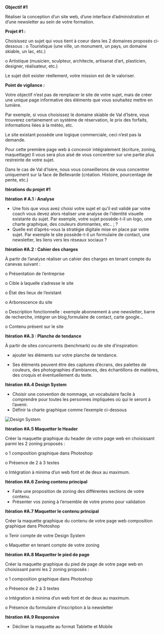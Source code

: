 **Objectif #1**

Réaliser la conception d’un site web, d’une interface d’administration et d’une newsletter au sein de votre formation.

**Projet #1 :**

Choisissez un sujet qui vous tient à coeur dans les 2 domaines proposés ci-dessous :
o Touristique (une ville, un monument, un pays, un domaine skiable, un lac, etc.)

o Artistique (musicien, sculpteur, architecte, artisanat d’art, plasticien, designer, réalisateur, etc.)

Le sujet doit exister réellement, votre mission est de le valoriser.

**Point de vigilance :**

Votre objectif n’est pas de remplacer le site de votre sujet, mais de créer une unique page informative des éléments que vous souhaitez mettre en lumière. 

Par exemple, si vous choisissez le domaine skiable de Val d’Isère, vous trouverez certainement un système de réservation, le prix des forfaits, informations liées à la météo, etc.

Le site existant possède une logique commerciale, ceci n’est pas la demande.

Pour cette première page web à concevoir intégralement (écriture, zoning, maquettage) Il vous sera plus aisé de vous concentrer sur une partie plus restreinte de votre sujet.

Dans le cas de Val d’Isère, nous vous conseillerons de vous concentrer uniquement sur la face de Bellevarde (création. Histoire, pourcentage de pente, etc.)


**Itérations du projet #1**

**Itération # A.1 : Analyse**
- Une fois que vous avez choisi votre sujet et qu’il est validé par votre coach vous devez alors réaliser une analyse de l’identité visuelle existante du sujet. Par exemple, votre sujet possède-t-il un logo, une charte graphique, des couleurs dominantes, etc.. ; ?
- Quelle est d’après-vous la stratégie digitale mise en place par votre sujet. Par exemple le site possède-t-il un formulaire de contact, une newsletter, les liens vers les réseaux sociaux ?
  
**Itération #A.2 : Cahier des charges**

À partir de l’analyse réaliser un cahier des charges en tenant compte du canevas suivant :

o Présentation de l’entreprise

o Cible à laquelle s’adresse le site

o État des lieux de l’existant

o Arborescence du site

o Description fonctionnelle : exemple abonnement à une newsletter, barre de recherche, intégrer un blog,formulaire de contact, carte google…

o Contenu présent sur le site

**Itération #A.3 : Planche de tendance**

À partir de sites concurrents (benchmark) ou de site d’inspiration:

- ajouter les éléments sur votre planche de tendance. 
  
- Ses éléments peuvent être des captures d’écrans, des palettes de couleurs, des photographies d’ambiances, des échantillons de matières, des croquis et éventuellement du texte.


**Itération #A.4 Design System**

- Choisir une convention de nommage, un vocabulaire facile à comprendre pour toutes les personnes impliquées où qui le seront à l’avenir.
- Définir la charte graphique comme l’exemple ci-dessous

![Design System](/photos/design%20system.png)

  
**Itération #A.5 Maquetter le Header**

Créer la maquette graphique du header de votre page web en choisissant parmi les 2 zoning proposés :

o 1 composition graphique dans Photoshop

o Présence de 2 à 3 textes

o Intégration à minima d’un web font et de deux au maximum.

**Itération #A.6 Zoning contenu principal**

- Faite une proposition de zoning des différentes sections de votre contenu.
- Présenter vos zoning à l’ensemble de votre promo pour validation

**Itération #A.7 Maquetter le contenu principal**

Créer la maquette graphique du contenu de votre page web composition graphique dans Photoshop

o Tenir compte de votre Design System

o Maquetter en tenant compte de votre zoning

**Itération #A.8 Maquetter le pied de page**

Créer la maquette graphique du pied de page de votre page web en choisissant parmi les 2 zoning proposés :

o 1 composition graphique dans Photoshop

o Présence de 2 à 3 textes

o Intégration à minima d’un web font et de deux au maximum.

o Présence du formulaire d’inscription à la newsletter

**Itération #A.9 Responsive**

- Décliner la maquette au format Tablette et Mobile
  
